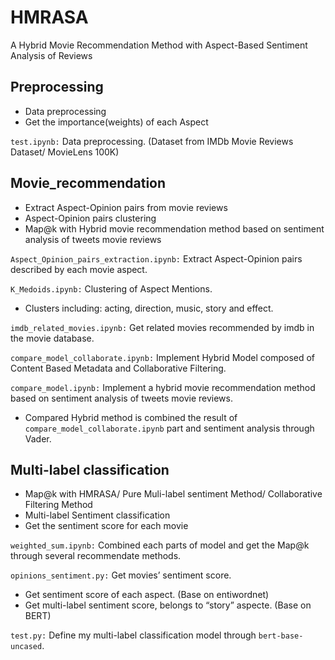 # HMRASA
A Hybrid Movie Recommendation Method with Aspect-Based Sentiment Analysis of Reviews

## Preprocessing
* Data preprocessing
* Get the importance(weights) of each Aspect

`test.ipynb:`  Data preprocessing. (Dataset from IMDb Movie Reviews Dataset/ MovieLens 100K)

## Movie_recommendation
* Extract Aspect-Opinion pairs from movie reviews
* Aspect-Opinion pairs clustering
* Map@k with Hybrid movie recommendation method based on sentiment analysis of tweets movie reviews

`Aspect_Opinion_pairs_extraction.ipynb:`  Extract Aspect-Opinion pairs described by each movie aspect.

`K_Medoids.ipynb:`  Clustering of Aspect Mentions. 

  * Clusters including: acting, direction, music, story and effect.

`imdb_related_movies.ipynb:`  Get related movies recommended by imdb in the movie database.

`compare_model_collaborate.ipynb:`  Implement Hybrid Model composed of Content Based Metadata and Collaborative Filtering.

`compare_model.ipynb:`  Implement a hybrid movie recommendation method based on sentiment analysis of tweets movie reviews.

  * Compared Hybrid method is combined the result of `compare_model_collaborate.ipynb` part and sentiment analysis through Vader.

## Multi-label classification
* Map@k with HMRASA/ Pure Muli-label sentiment  Method/ Collaborative Filtering Method
* Multi-label Sentiment classification
* Get the sentiment score for each movie

`weighted_sum.ipynb:`  Combined each parts of model and get the Map@k through several recommendate methods.

`opinions_sentiment.py:`  Get movies’ sentiment score.

  * Get sentiment score of each aspect. (Base on entiwordnet)
  * Get multi-label sentiment score, belongs to “story” aspecte. (Base on BERT)

`test.py:`  Define my multi-label classification model through `bert-base-uncased`.



